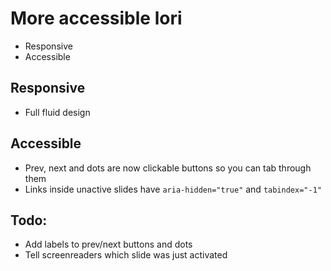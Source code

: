 # More accessible lori

- Responsive
- Accessible

## Responsive

- Full fluid design

## Accessible

- Prev, next and dots are now clickable buttons so you can tab through them
- Links inside unactive slides have `aria-hidden="true"` and `tabindex="-1"`

## Todo:

- Add labels to prev/next buttons and dots
- Tell screenreaders which slide was just activated